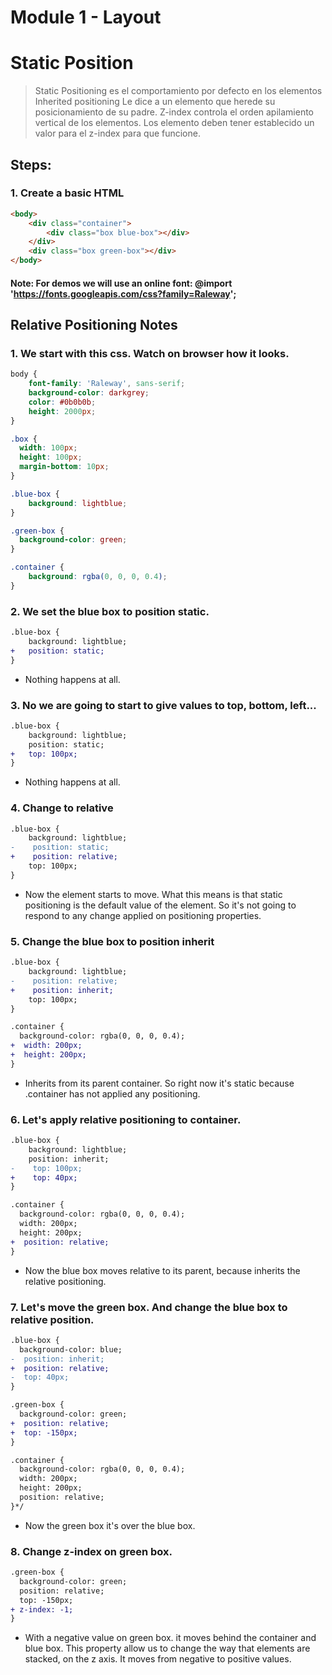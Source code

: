 # Module 1 - Layout

# Static Position

> Static Positioning es el comportamiento por defecto en los elementos Inherited positioning Le dice a un elemento que herede su posicionamiento de su padre. Z-index controla el orden apilamiento vertical de los elementos. Los elemento deben tener establecido un valor para el z-index para que funcione.

## Steps:

### 1. Create a basic HTML

```html
<body>
    <div class="container">
        <div class="box blue-box"></div>
    </div>
    <div class="box green-box"></div>
</body>
``` 
#### Note: For demos we will use an online font: @import 'https://fonts.googleapis.com/css?family=Raleway';

## Relative Positioning Notes

### 1. We start with this css. Watch on browser how it looks.

```css
body {
    font-family: 'Raleway', sans-serif;
    background-color: darkgrey;
    color: #0b0b0b;
    height: 2000px;
}

.box {
  width: 100px;
  height: 100px;
  margin-bottom: 10px;
}

.blue-box {
    background: lightblue;
}

.green-box {
  background-color: green;
}

.container {
    background: rgba(0, 0, 0, 0.4);
}
```

### 2. We set the blue box to position static. 

```diff
.blue-box {
    background: lightblue;
+   position: static;    
}
```

* Nothing happens at all.

### 3. No we are going to start to give values to top, bottom, left...

```diff
.blue-box {
    background: lightblue;
    position: static;
+   top: 100px;    
}
```

* Nothing happens at all.

### 4. Change to relative

```diff
.blue-box {
    background: lightblue;
-    position: static;
+    position: relative;
    top: 100px;    
}
```

* Now the element starts to move. What this means is that static positioning is the default value of the element. So it's not going to respond to any change applied on positioning properties.

### 5. Change the blue box to position inherit

```diff
.blue-box {
    background: lightblue;
-    position: relative;
+    position: inherit;
    top: 100px;    
}

.container {
  background-color: rgba(0, 0, 0, 0.4);
+  width: 200px;
+  height: 200px;
}
```

* Inherits from its parent container. So right now it's static because .container has not applied any positioning.

### 6. Let's apply relative positioning to container.

```diff
.blue-box {
    background: lightblue;
    position: inherit;
-    top: 100px; 
+    top: 40px;    
}

.container {
  background-color: rgba(0, 0, 0, 0.4);
  width: 200px;
  height: 200px;
+  position: relative;
}
```

* Now the blue box moves relative to its parent, because inherits the relative positioning.

### 7. Let's move the green box. And change the blue box to relative position.

```diff
.blue-box {
  background-color: blue;
-  position: inherit;
+  position: relative;
-  top: 40px;
}

.green-box {
  background-color: green;
+  position: relative;
+  top: -150px;
}

.container {
  background-color: rgba(0, 0, 0, 0.4);
  width: 200px;
  height: 200px;
  position: relative;
}*/
```

* Now the green box it's over the blue box.

### 8. Change z-index on green box.
```diff
.green-box {
  background-color: green;
  position: relative;
  top: -150px;
+ z-index: -1;
}
```

* With a negative value on green box. it moves behind the container and blue box. This property allow us to change the way that elements are stacked, on the z axis. It moves from negative to positive values. 